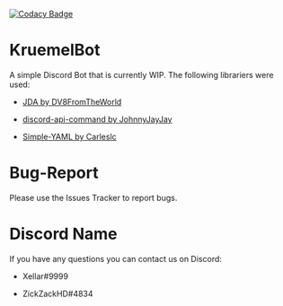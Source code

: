 [![Codacy Badge](https://api.codacy.com/project/badge/Grade/4b18a24ccec04c34839ffa7d50d5c915)](https://www.codacy.com/app/InterXellar/KruemelBot?utm_source=github.com&amp;utm_medium=referral&amp;utm_content=Team-Kruemel/KruemelBot&amp;utm_campaign=Badge_Grade)
# KruemelBot
A simple Discord Bot that is currently WIP.
The following librariers were used:

*   [JDA by DV8FromTheWorld](https://github.com/DV8FromTheWorld/JDA "JDA by DV8FromTheWorld")

*   [discord-api-command by JohnnyJayJay](https://github.com/JohnnyJayJay/discord-api-command "discord-api-command by JohnnyJayJay")

*   [Simple-YAML by Carleslc](https://github.com/Carleslc/Simple-YAML "Simple-YAML by Carleslc")

# Bug-Report
Please use the Issues Tracker to report bugs.

# Discord Name
If you have any questions you can contact us on Discord:

* Xellar#9999

* ZickZackHD#4834
